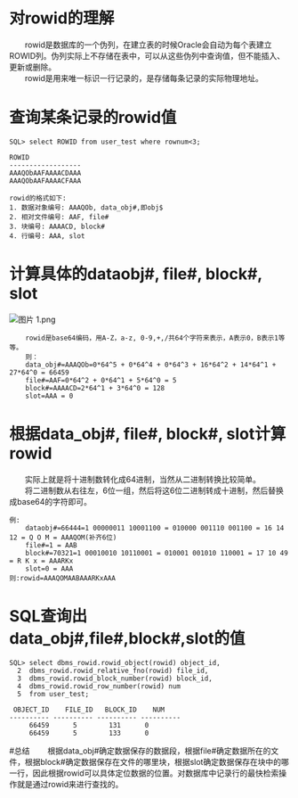 # 对rowid的理解
&emsp;&emsp;rowid是数据库的一个伪列，在建立表的时候Oracle会自动为每个表建立ROWID列。伪列实际上不存储在表中，可以从这些伪列中查询值，但不能插入、更新或删除。   
&emsp;&emsp;rowid是用来唯一标识一行记录的，是存储每条记录的实际物理地址。   

# 查询某条记录的rowid值

```
SQL> select ROWID from user_test where rownum<3;

ROWID
------------------
AAAQObAAFAAAACDAAA
AAAQObAAFAAAACFAAA

rowid的格式如下:
1. 数据对象编号: AAAQOb, data_obj#,即obj$
2. 相对文件编号: AAF, file#
3. 块编号: AAAACD, block#
4. 行编号: AAA, slot
```

# 计算具体的dataobj#, file#, block#, slot
![图片 1.png](https://i.loli.net/2019/04/07/5ca94f152b9b0.png)

```
	rowid是base64编码，用A-Z，a-z, 0-9,+,/共64个字符来表示，A表示0，B表示1等等。
	则：	
	data_obj#=AAAQOb=0*64^5 + 0*64^4 + 0*64^3 + 16*64^2 + 14*64^1 + 27*64^0 = 66459
	file#=AAF=0*64^2 + 0*64^1 + 5*64^0 = 5
	block#=AAAACD=2*64^1 + 3*64^0 = 128
	slot=AAA = 0
```

# 根据data_obj#, file#, block#, slot计算rowid
&emsp;&emsp;实际上就是将十进制数转化成64进制，当然从二进制转换比较简单。  
&emsp;&emsp;将二进制数从右往左，6位一组，然后将这6位二进制转成十进制，然后替换成base64的字符即可。  

```
例:
	dataobj#=66444=1 00000011 10001100 = 010000 001110 001100 = 16 14 12 = Q O M = AAAQOM(补齐6位)
	file#=1 = AAB
	block#=70321=1 00010010 10110001 = 010001 001010 110001 = 17 10 49 = R K x = AAARKx
	slot=0 = AAA
则:rowid=AAAQOMAABAAARKxAAA
```

# SQL查询出data_obj#,file#,block#,slot的值

```
SQL> select dbms_rowid.rowid_object(rowid) object_id,
  2  dbms_rowid.rowid_relative_fno(rowid) file_id,
  3  dbms_rowid.rowid_block_number(rowid) block_id,
  4  dbms_rowid.rowid_row_number(rowid) num 
  5  from user_test;

 OBJECT_ID    FILE_ID	BLOCK_ID	NUM
---------- ---------- ---------- ----------
     66459	    5	     131	  0
     66459	    5	     133	  0
```
#总结
&emsp;&emsp;根据data_obj#确定数据保存的数据段，根据file#确定数据所在的文件，根据block#确定数据保存在文件的哪里块，根据slot确定数据保存在块中的哪一行，因此根据rowid可以具体定位数据的位置。对数据库中记录行的最快检索操作就是通过rowid来进行查找的。